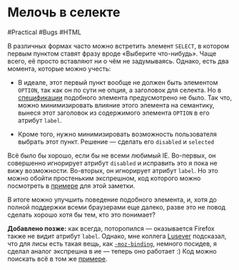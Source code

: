 # Мелочь в селекте

#Practical #Bugs #HTML

В различных формах часто можно встретить элемент `SELECT`, в котором первым пунктом ставят фразу вроде «Выберите что-нибудь». Чаще всего, её просто вставляют ни о чём не задумываясь. Однако, есть два момента, которые можно учесть:

- В идеале, этот первый пункт вообще не должен быть элементом `OPTION`, так как он по сути не опция, а заголовок для селекта. Но в [спецификации](http://www.w3.org/TR/html401/interact/forms.html#h-17.6) подобного элемента предусмотрено не было. Так что, можно минимизировать влияние этого элемента на семантику, вынеся этот заголовок из содержимого элемента `OPTION` в его атрибут `label`.

- Кроме того, нужно минимизировать возможность пользователя выбрать этот пункт. Решение — сделать его `disabled` и `selected`

Всё было бы хорошо, если бы не всеми любимый IE. Во-первых, он совершенно игнорирует атрибут `disabled` и исправить это я пока не вижу возможности. Во-вторых, он игнорирует атрибут `label`. Но это можно обойти простеньким экспрешном, код которого можно посмотреть в [примере](/demos/select-label.html) для этой заметки.

В итоге можно улучшить поведение подобного элемента, и, хотя до полной поддержки всеми браузерами еще далеко, разве это не повод сделать хорошо хотя бы тем, кто это понимает?

**Добавлено позже:** как всегда, поторопился — оказывается Firefox также не видит атрибут `label`. Однако, мне коллега [Lusever](http://lusever.livejournal.com) подсказал, что для лисы есть такая вещь, как [`-moz-binding`](https://developer.mozilla.org/En/CSS/-moz-binding), немного посидев, я сделал аналог экспрешна в ие — теперь оно работает :) Код можно поискать всё в том же [примере](/demos/select-label.html).
